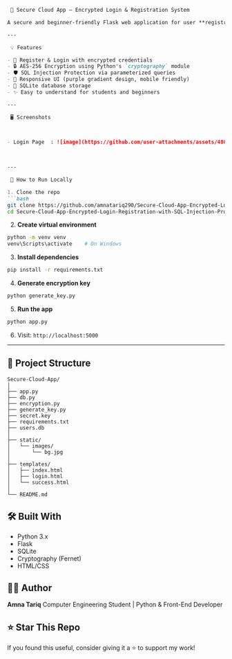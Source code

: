 
````markdown
 🔐 Secure Cloud App – Encrypted Login & Registration System

A secure and beginner-friendly Flask web application for user **registration and login**, featuring **AES password encryption** and **SQL injection protection**. Designed with a beautiful UI and clean code structure – ideal for learning and showcasing secure web development.

---

 💡 Features

- 🔑 Register & Login with encrypted credentials
- 🔒 AES-256 Encryption using Python's `cryptography` module
- 🛡️ SQL Injection Protection via parameterized queries
- 🎨 Responsive UI (purple gradient design, mobile friendly)
- 💽 SQLite database storage
- ✨ Easy to understand for students and beginners

---

 🖥️ Screenshots


 
- Login Page  : ![image](https://github.com/user-attachments/assets/480a7e18-e64e-4f8b-9464-1bb68e98b964)

 

---

 🚀 How to Run Locally

1. Clone the repo
```bash
git clone https://github.com/amnatariq290/Secure-Cloud-App-Encrypted-Login-Registration-with-SQL-Injection-Protection.git
cd Secure-Cloud-App-Encrypted-Login-Registration-with-SQL-Injection-Protection
````

2. **Create virtual environment**

```bash
python -m venv venv
venv\Scripts\activate    # On Windows
```

3. **Install dependencies**

```bash
pip install -r requirements.txt
```

4. **Generate encryption key**

```bash
python generate_key.py
```

5. **Run the app**

```bash
python app.py
```

6. Visit:
   `http://localhost:5000`

---

## 📁 Project Structure

```
Secure-Cloud-App/
│
├── app.py
├── db.py
├── encryption.py
├── generate_key.py
├── secret.key
├── requirements.txt
├── users.db
│
├── static/
│   └── images/
│       └── bg.jpg
│
├── templates/
│   ├── index.html
│   ├── login.html
│   └── success.html
│
└── README.md
```



## 🛠 Built With

* Python 3.x
* Flask
* SQLite
* Cryptography (Fernet)
* HTML/CSS




## 👩‍💻 Author

**Amna Tariq**
Computer Engineering Student | Python & Front-End Developer




## ⭐ Star This Repo

If you found this useful, consider giving it a ⭐ to support my work!


